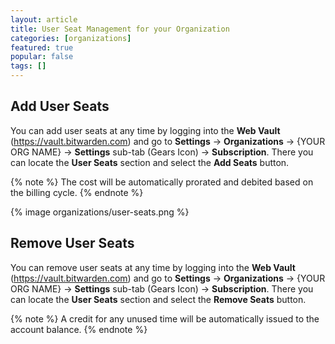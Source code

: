 ```yaml
---
layout: article
title: User Seat Management for your Organization
categories: [organizations]
featured: true
popular: false
tags: []
---
```


## Add User Seats

You can add user seats at any time by logging into the **Web Vault** (https://vault.bitwarden.com) and go to **Settings** &rarr; **Organizations** &rarr; {YOUR ORG NAME} &rarr; **Settings** sub-tab (Gears Icon) &rarr; **Subscription**. There you can locate the **User Seats** section and select the **Add Seats** button.

{% note %}
The cost will be automatically prorated and debited based on the billing cycle.
{% endnote %}

{% image organizations/user-seats.png %}

## Remove User Seats

You can remove user seats at any time by logging into the **Web Vault** (https://vault.bitwarden.com) and go to **Settings** &rarr; **Organizations** &rarr; {YOUR ORG NAME} &rarr; **Settings** sub-tab (Gears Icon) &rarr; **Subscription**. There you can locate the **User Seats** section and select the **Remove Seats** button.

{% note %}
A credit for any unused time will be automatically issued to the account balance.
{% endnote %}